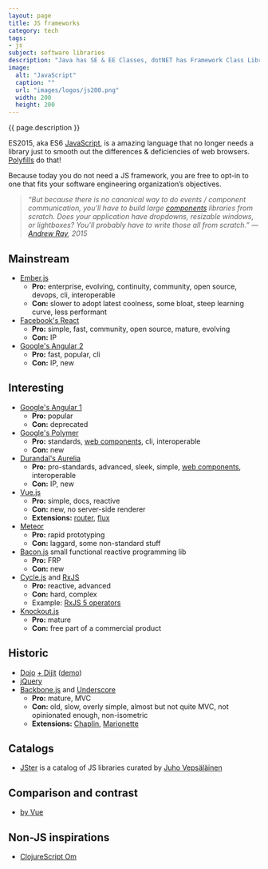 ```yaml
---
layout: page
title: JS frameworks
category: tech
tags:
- js
subject: software libraries
description: "Java has SE & EE Classes, dotNET has Framework Class Library, Ruby has its Rails, and JavaScript has a multiverse of programming frameworks."
image:
  alt: "JavaScript"
  caption: ""
  url: "images/logos/js200.png"
  width: 200
  height: 200
---
```


{{ page.description }}

ES2015, aka ES6 [JavaScript]({{site.baseurl}}tech/js.html),
is a amazing language that no longer needs a library
just to smooth out the differences & deficiencies of web browsers.
[Polyfills]({{site.baseurl}}tech/polyfills.html) do that!

Because today you do not need a JS framework, you are free to opt-in
to one that fits your software engineering organization’s objectives.

> _“But because there is no canonical way to do events / component communication, you'll have to build large [components]({{site.baseurl}}tech/web-components.html) libraries from scratch. Does your application have dropdowns, resizable windows, or lightboxes? You'll probably have to write those all from scratch.” — [Andrew Ray](https://mobile.twitter.com/andrewray), 2015_

Mainstream
----------
* [Ember.js](http://emberjs.com/)
    * __Pro:__ enterprise, evolving, continuity, community, open source, devops, cli, interoperable
    * __Con:__ slower to adopt latest coolness, some bloat, steep learning curve, less performant
* [Facebook's React]({{site.baseurl}}tech/reactjs.html)
    * __Pro:__ simple, fast, community, open source, mature, evolving
    * __Con:__ IP
* [Google's Angular 2](https://angular.io/)
    * __Pro:__ fast, popular, cli
    * __Con:__ IP, new

Interesting
-----------
* [Google's Angular 1](https://angularjs.org/)
    * __Pro:__ popular
    * __Con:__ deprecated
* [Google's Polymer](https://www.polymer-project.org/1.0/)
    * __Pro:__ standards, [web components]({{site.baseurl}}tech/web-components.html), cli, interoperable
    * __Con:__ new
* [Durandal's Aurelia](http://aurelia.io/)
    * __Pro:__ pro-standards, advanced, sleek, simple, [web components]({{site.baseurl}}tech/web-components.html), interoperable
    * __Con:__ IP, new
* [Vue.js](https://vuejs.org/)
    * __Pro:__ simple, docs, reactive
    * __Con:__ new, no server-side renderer
    * __Extensions:__ [router](http://router.vuejs.org/en/), [flux](https://github.com/vuejs/vuex)
* [Meteor](https://www.meteor.com/)
    * __Pro:__ rapid prototyping
    * __Con:__ laggard, some non-standard stuff
* [Bacon.js](https://baconjs.github.io/) small functional reactive programming lib
    * __Pro:__ FRP
    * __Con:__ new
* [Cycle.js](http://cycle.js.org/) and [RxJS](http://reactivex.io/)
    * __Pro:__ reactive, advanced
    * __Con:__ hard, complex
    * Example: [RxJS 5 operators](https://gist.github.com/btroncone/d6cf141d6f2c00dc6b35#withlatestfrom)
* [Knockout.js](http://knockoutjs.com/)
    * __Pro:__ mature
    * __Con:__ free part of a commercial product

Historic
--------
* [Dojo](https://dojotoolkit.org/) [+ Dijit](https://dojotoolkit.org/reference-guide/dijit/info.html) ([demo](http://archive.dojotoolkit.org/nightly/dojotoolkit/dijit/themes/themeTester-orig.html))
* [jQuery](https://jquery.com/)
* [Backbone.js](http://backbonejs.org/) and [Underscore](http://underscorejs.org/)
    * __Pro:__ mature, MVC
    * __Con:__ old, slow, overly simple, almost but not quite MVC, not opinionated enough, non-isometric
    * __Extensions:__ [Chaplin](http://chaplinjs.org/), [Marionette](http://marionettejs.com/)

Catalogs
--------
* [JSter](http://jster.net/) is a catalog of JS libraries curated by [Juho Vepsäläinen](https://mobile.twitter.com/bebraw)

Comparison and contrast
--------
* [by Vue](https://vuejs.org/guide/comparison.html)

Non-JS inspirations
---------------
* [ClojureScript Om](https://github.com/omcljs/om#om)
